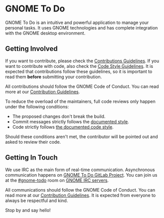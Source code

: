 # GNOME To Do

GNOME To Do is an intuitive and powerful application to manage your personal tasks. It uses GNOME
technologies and has complete integration with the GNOME desktop environment.


## Getting Involved

If you want to contribute, please check the [Contributions Guidelines][contribution-guidelines]. If
you want to contribute with code, also check the [Code Style Guidelines][code-style]. It is expected
that contributions follow these guidelines, so it is important to read them **before** submitting
your contribution.

All contributions should follow the GNOME Code of Conduct. You can read more at our
[Contribution Guidelines][contribution-guidelines].

To reduce the overload of the maintainers, full code reviews only happen under the following
conditions:

 * The proposed changes don't break the build.
 * Commit messages strictly follows the [documented style][contribution-guidelines].
 * Code strictly follows [the documented code style][code-style].

Should these conditions aren't met, the contributor will be pointed out and asked to review their
code.


## Getting In Touch

We use IRC as the main form of real-time communication. Asynchronous communication happens on
[GNOME To Do GitLab Project][gitlab]. You can join us at the [#gnome-todo][irc-channel] room on
[GNOME IRC servers][irc-wiki-page].

All communications should follow the GNOME Code of Conduct. You can read more at our
[Contribution Guidelines][contribution-guidelines]. It is expected from everyone to always be
respectful and kind.

Stop by and say hello!


[code-style]: https://gitlab.gnome.org/GNOME/gnome-todo/blob/master/doc/HACKING.md
[contribution-guidelines]: https://gitlab.gnome.org/GNOME/gnome-todo/blob/master/doc/CONTRIBUTING.md
[gitlab]: https://gitlab.gnome.org/GNOME/gnome-todo
[irc-channel]: irc://irc.gnome.org/gnome-todo
[irc-wiki-page]: https://wiki.gnome.org/Community/GettingInTouch/IRC
